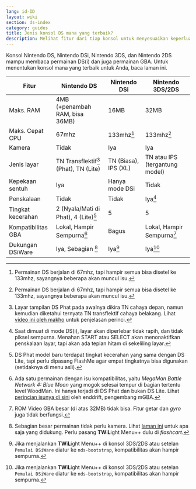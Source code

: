 ```yaml
---
lang: id-ID
layout: wiki
section: ds-index
category: guides
title: Jenis konsol DS mana yang terbaik?
description: Melihat fitur dari tiap konsol untuk menyesuaikan keperluan bermain DS(i) terbaik
---
```


Konsol Nintendo DS, Nintendo DSi, Nintendo 3DS, dan Nintendo 2DS mampu membaca permainan DS(i) dan juga permainan GBA. Untuk menentukan konsol mana yang terbaik untuk Anda, baca laman ini.

| Fitur                           | Nintendo DS                                       | Nintendo DSi                                               | Nintendo 3DS/2DS                                  |
| ------------------------------- | ------------------------------------------------- | ---------------------------------------------------------- | ------------------------------------------------- |
| Maks. RAM       | 4MB (+penambah RAM, bisa 36MB) | 16MB                                                       | 32MB                                              |
| Maks. Cepat CPU | 67mhz                                             | 133mhz[^1]                                                 | 133mhz[^1]                                        |
| Kamera                          | Tidak                                             | Iya                                                        | Iya                                               |
| Jenis layar                     | TN Transflektif[^2] (Phat), TN (Lite)             | TN (Biasa), IPS (XL) | TN atau IPS (tergantung model) |
| Kepekaan sentuh                 | Iya                                               | Hanya mode DSi                                             | Tidak                                             |
| Penskalaan                      | Tidak                                             | Tidak                                                      | Iya[^3]                                           |
| Tingkat kecerahan               | 2 (Nyala/Mati di Phat), 4 (Lite)[^4]              | 5                                                          | 5                                                 |
| Kompatibilitas GBA              | Lokal, Hampir Sempurna[^5]                        | Bagus                                                      | Lokal, Hampir Sempurna[^6]                        |
| Dukungan DSiWare                | Iya, Sebagian [^7]                                | Iya[^8]                                                    | Iya[^8]                                           |

[^1]: Permainan DS berjalan di 67mhz, tapi hampir semua bisa disetel ke 133mhz, sayangnya beberapa akan muncul isu.

[^2]: Layar tampilan DS Phat pada awalnya dikira TN cahaya depan, namun kemudian diketahui ternyata TN transflektif cahaya belakang. Lihat [video ini oleh makho](https://www.youtube.com/watch?v=84H5SJFJRlU) untuk penjelasan perinci.

[^3]: Saat dimuat di mode DS(i), layar akan diperlebar tidak rapih, dan tidak piksel sempurna. Menahan START atau SELECT akan menonaktifkan penskalaan layar, tapi akan ada tepian hitam di sekeliling layar.

[^4]: DS Phat model baru terdapat tingkat kecerahan yang sama dengan DS Lite, tapi perlu dipasang FlashMe agar empat tingkatnya bisa digunakan (setidaknya di menu asli).

[^5]: Ada satu permainan dengan isu kompatibilitas, yaitu _MegaMan Battle Network 4: Blue Moon_ yang mogok selesai tempur di bagian tertentu level WoodMan. Ini hanya terjadi di DS Phat dan bukan DS Lite. Lihat [perincian isunya di sini](https://mgba.io/2017/05/29/holy-grail-bugs/#mega-man-battle-network-4) oleh enddrift, pengembang mGBA.

[^6]: ROM Video GBA besar (di atas 32MB) tidak bisa. Fitur getar dan <i>gyro</i> juga tidak berfungsi.

[^7]: Sebagian besar permainan tidak perlu kamera. Lihat [laman ini](https://github.com/DS-Homebrew/TWiLightMenu/blob/master/universal/include/compatibleDSiWareMap.h) untuk apa saja yang didukung. Perlu pasang **TW**i**L**ight Menu++ dulu di <i>flashcart</i>.

[^8]: Jika menjalankan **TW**i**L**ight Menu++ di konsol 3DS/2DS atau setelan `Pemulai DSiWare` diatur ke `nds-bootstrap`, kompatibilitas akan hampir sempurna.
